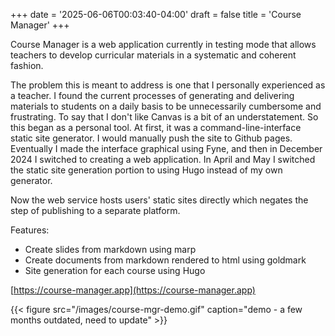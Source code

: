 +++
date = '2025-06-06T00:03:40-04:00'
draft = false
title = 'Course Manager'
+++

Course Manager is a web application currently in testing mode that allows teachers to develop curricular materials in a systematic and coherent fashion.

The problem this is meant to address is one that I personally experienced as a teacher. I found the current processes of generating and delivering materials to students on a daily basis to be unnecessarily cumbersome and frustrating. To say that I don't like Canvas is a bit of an understatement. So this began as a personal tool. At first, it was a command-line-interface static site generator. I would manually push the site to Github pages. Eventually I made the interface graphical using Fyne, and then in December 2024 I switched to creating a web application. In April and May I switched the static site generation portion to using Hugo instead of my own generator.

Now the web service hosts users' static sites directly which negates the step of publishing to a separate platform.

Features:

- Create slides from markdown using marp
- Create documents from markdown rendered to html using goldmark
- Site generation for each course using Hugo

[https://course-manager.app](https://course-manager.app)

{{< figure src="/images/course-mgr-demo.gif" caption="demo - a few months outdated, need to update" >}}
